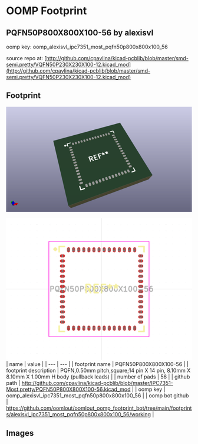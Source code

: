 # OOMP Footprint  
## PQFN50P800X800X100-56  by alexisvl  
  
oomp key: oomp_alexisvl_ipc7351_most_pqfn50p800x800x100_56  
  
source repo at: [http://github.com/cpavlina/kicad-pcblib/blob/master/smd-semi.pretty/VQFN50P230X230X100-12.kicad_mod](http://github.com/cpavlina/kicad-pcblib/blob/master/smd-semi.pretty/VQFN50P230X230X100-12.kicad_mod)  
## Footprint  
  
[![working_kicad_pcb_3d.png](working_kicad_pcb_3d_600.png)](working_kicad_pcb_3d.png)  
  
[![working.png](working_600.png)](working.png)  
| name | value | 
| --- | --- | 
| footprint name | PQFN50P800X800X100-56 | 
| footprint description | PQFN,0.50mm pitch,square;14 pin X 14 pin, 8.10mm X 8.10mm X 1.00mm H body (pullback leads) | 
| number of pads | 56 | 
| github path | http://github.com/cpavlina/kicad-pcblib/blob/master/IPC7351-Most.pretty/PQFN50P800X800X100-56.kicad_mod | 
| oomp key | oomp_alexisvl_ipc7351_most_pqfn50p800x800x100_56 | 
| oomp bot github | https://github.com/oomlout/oomlout_oomp_footprint_bot/tree/main/footprints/alexisvl_ipc7351_most_pqfn50p800x800x100_56/working | 
## Images  
